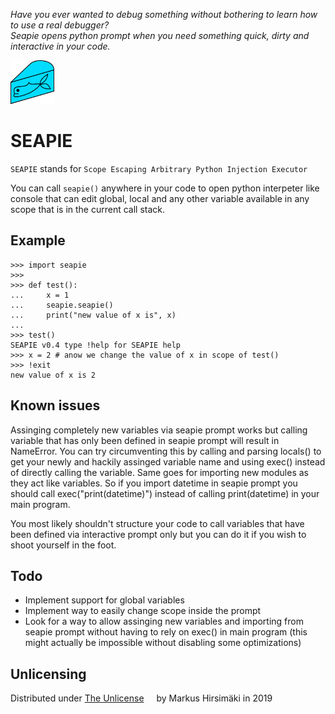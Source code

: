 _Have you ever wanted to debug something without bothering to learn how to use a real debugger?_  
_Seapie opens python prompt when you need something quick, dirty and interactive in your code._

<img src="https://raw.githubusercontent.com/hirsimaki-markus/SEAPIE/master/images/SEAPIE.png" width="70" height="70"/>

# SEAPIE


```SEAPIE``` stands for ``Scope Escaping Arbitrary Python Injection Executor``

You can call ``seapie()`` anywhere in your code to open python interpeter like console that can edit global, local
and any other variable available in any scope that is in the current call stack.

## Example

```
>>> import seapie
>>>
>>> def test():
...     x = 1
...     seapie.seapie()
...     print("new value of x is", x)
...
>>> test()
SEAPIE v0.4 type !help for SEAPIE help
>>> x = 2 # anow we change the value of x in scope of test()
>>> !exit
new value of x is 2
```

## Known issues

Assinging completely new variables via seapie prompt works but calling variable that has only been defined in seapie prompt
will result in NameError. You can try circumventing this by calling and parsing locals() to get your newly and hackily
assinged variable name and using exec() instead of directly calling the variable. Same goes for importing new modules as they
act like variables. So if you import datetime in seapie prompt you should call exec("print(datetime)") instead of calling
print(datetime) in your main program.

You most likely shouldn't structure your code to call variables that have been defined via interactive prompt only but you
can do it if you wish to shoot yourself in the foot.

## Todo
* Implement support for global variables
* Implement way to easily change scope inside the prompt
* Look for a way to allow assinging new variables and importing from seapie prompt without having to rely on exec() in main
program (this might actually be impossible without disabling some optimizations)

## Unlicensing
Distributed under [The Unlicense](https://choosealicense.com/licenses/unlicense/) <img src="https://raw.githubusercontent.com/hirsimaki-markus/SEAPIE/master/images/unlisence.png" width="12" height="12"/> by Markus Hirsimäki in 2019

